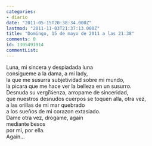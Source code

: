 ```yaml
---
categories:
- diario
date: "2011-05-15T20:38:34.000Z"
lastmod: "2011-11-03T21:37:13.000Z"
title: "Domingo, 15 de mayo de 2011 a las 21:38"
comments: 0
id: 1305491914
commentList:
---
```


Luna, mi sincera y despiadada luna  
consigueme a la dama, a mi lady,  
la que me susurra subjetividad sobre mi mundo,  
la picara que me hace ver la belleza en un susurro.  
Desnuda su vergí¼enza, arropame de sinceridad,  
que nuestros desnudos cuerpos se toquen alla, otra vez,  
a las orillas de mi mar quebrado  
a los sueños de mi corazon extasiado.  
Dame otra vez, drogame, again  
mediante besos  
por mi, por ella.  
Again...